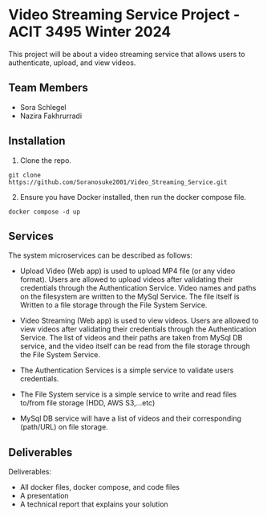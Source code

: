 # Video Streaming Service Project - ACIT 3495 Winter 2024

This project will be about a video streaming service that allows users to authenticate, upload, and view videos.

## Team Members

- Sora Schlegel
- Nazira Fakhrurradi

## Installation

1. Clone the repo.

```
git clone https://github.com/Soranosuke2001/Video_Streaming_Service.git
```

2. Ensure you have Docker installed, then run the docker compose file.

```
docker compose -d up
```

## Services

The system microservices can be described as follows:

-	Upload Video (Web app) is used to upload MP4 file (or any video format). Users are allowed to upload videos after validating their credentials through the Authentication Service. Video names and paths on the filesystem are written to the MySql Service. The file itself is Written to a file storage through the File System Service.

-	Video Streaming (Web app) is used to view videos. Users are allowed to view videos after validating their credentials through the Authentication Service. The list of videos and their paths are taken from MySql DB service, and the video itself can be read from the file storage through the File System Service.

-	The Authentication Services is a simple service to validate users credentials. 
-	The File System service is a simple service to write and read files to/from file storage (HDD, AWS S3,…etc)
-	MySql DB service will have a list of videos and their corresponding (path/URL) on file storage. 

## Deliverables

Deliverables:
-	All docker files, docker compose, and code files
-	A presentation
-	A technical report that explains your solution
